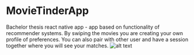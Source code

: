 # MovieTinderApp
Bachelor thesis react native app - app based on functionality of recommender systems. By swiping the movies you are creating your own profile of preferences. You can also pair with other user and have a session together where you will see your matches.
![alt text](https://i.ibb.co/KFJ2jCn/Hnet-com-image-1.png)

